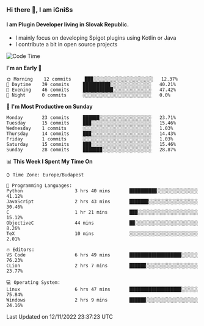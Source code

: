 ### Hi there 👋, I am iGniSs

#### I am Plugin Developer living in Slovak Republic.
- I mainly focus on developing Spigot plugins using Kotlin or Java
- I contribute a bit in open source projects

<!--START_SECTION:waka-->
![Code Time](http://img.shields.io/badge/Code%20Time-960%20hrs%2059%20mins-blue)

**I'm an Early 🐤** 

```text
🌞 Morning    12 commits     ███░░░░░░░░░░░░░░░░░░░░░░   12.37% 
🌆 Daytime    39 commits     ██████████░░░░░░░░░░░░░░░   40.21% 
🌃 Evening    46 commits     ███████████░░░░░░░░░░░░░░   47.42% 
🌙 Night      0 commits      ░░░░░░░░░░░░░░░░░░░░░░░░░   0.0%

```
📅 **I'm Most Productive on Sunday** 

```text
Monday       23 commits     ██████░░░░░░░░░░░░░░░░░░░   23.71% 
Tuesday      15 commits     ███░░░░░░░░░░░░░░░░░░░░░░   15.46% 
Wednesday    1 commits      ░░░░░░░░░░░░░░░░░░░░░░░░░   1.03% 
Thursday     14 commits     ███░░░░░░░░░░░░░░░░░░░░░░   14.43% 
Friday       1 commits      ░░░░░░░░░░░░░░░░░░░░░░░░░   1.03% 
Saturday     15 commits     ███░░░░░░░░░░░░░░░░░░░░░░   15.46% 
Sunday       28 commits     ███████░░░░░░░░░░░░░░░░░░   28.87%

```


📊 **This Week I Spent My Time On** 

```text
⌚︎ Time Zone: Europe/Budapest

💬 Programming Languages: 
Python                   3 hrs 40 mins       ██████████░░░░░░░░░░░░░░░   41.12% 
JavaScript               2 hrs 43 mins       ███████░░░░░░░░░░░░░░░░░░   30.46% 
C                        1 hr 21 mins        ███░░░░░░░░░░░░░░░░░░░░░░   15.12% 
ObjectiveC               44 mins             ██░░░░░░░░░░░░░░░░░░░░░░░   8.26% 
TeX                      10 mins             ░░░░░░░░░░░░░░░░░░░░░░░░░   2.01%

🔥 Editors: 
VS Code                  6 hrs 49 mins       ███████████████████░░░░░░   76.23% 
CLion                    2 hrs 7 mins        ██████░░░░░░░░░░░░░░░░░░░   23.77%

💻 Operating System: 
Linux                    6 hrs 47 mins       ███████████████████░░░░░░   75.84% 
Windows                  2 hrs 9 mins        ██████░░░░░░░░░░░░░░░░░░░   24.16%

```


 Last Updated on 12/11/2022 23:37:23 UTC
<!--END_SECTION:waka-->